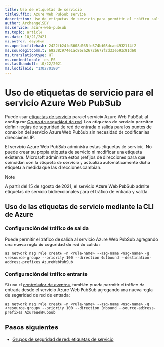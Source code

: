 ```yaml
---
title: Uso de etiquetas de servicio
titleSuffix: Azure Web PubSub service
description: Uso de etiquetas de servicio para permitir el tráfico saliente al servicio Azure Web PubSub
author: ArchangelSDY
ms.service: azure-web-pubsub
ms.topic: article
ms.date: 10/21/2021
ms.author: dayshen
ms.openlocfilehash: 2422fb24fd3608d035fe374bd08dcae49321f4f2
ms.sourcegitcommit: 692382974e1ac868a2672b67af2d33e593c91d60
ms.translationtype: HT
ms.contentlocale: es-ES
ms.lasthandoff: 10/22/2021
ms.locfileid: "130270180"
---
```

# <a name="use-service-tags-for-azure-web-pubsub-service"></a>Uso de etiquetas de servicio para el servicio Azure Web PubSub

Puede usar [etiquetas de servicio](../virtual-network/network-security-groups-overview.md#service-tags) para el servicio Azure Web PubSub al configurar [Grupo de seguridad de red](../virtual-network/network-security-groups-overview.md#network-security-groups). Las etiquetas de servicio permiten definir reglas de seguridad de red de entrada o salida para los puntos de conexión del servicio Azure Web PubSub sin necesidad de codificar las direcciones IP.

El servicio Azure Web PubSub administra estas etiquetas de servicio. No puede crear su propia etiqueta de servicio ni modificar una etiqueta existente. Microsoft administra estos prefijos de direcciones para que coincidan con la etiqueta de servicio y actualiza automáticamente dicha etiqueta a medida que las direcciones cambian.

> [!Note]
> A partir del 15 de agosto de 2021, el servicio Azure Web PubSub admite etiquetas de servicio bidireccionales para el tráfico de entrada y salida.

## <a name="use-service-tag-via-azure-cli"></a>Uso de las etiquetas de servicio mediante la CLI de Azure

### <a name="configure-outbound-traffic"></a>Configuración del tráfico de salida

Puede permitir el tráfico de salida al servicio Azure Web PubSub agregando una nueva regla de seguridad de red de salida:

```azurecli-interactive
az network nsg rule create -n <rule-name> --nsg-name <nsg-name> -g <resource-group> --priority 100 --direction Outbound --destination-address-prefixes AzureWebPubSub
```

### <a name="configure-inbound-traffic"></a>Configuración del tráfico entrante

Si usa el [controlador de eventos](concept-service-internals.md#event_handler), también puede permitir el tráfico de entrada desde el servicio Azure Web PubSub agregando una nueva regla de seguridad de red de entrada:

```azurecli-interactive
az network nsg rule create -n <rule-name> --nsg-name <nsg-name> -g <resource-group> --priority 100 --direction Inbound --source-address-prefixes AzureWebPubSub
```

## <a name="next-steps"></a>Pasos siguientes

- [Grupos de seguridad de red: etiquetas de servicio](../virtual-network/network-security-groups-overview.md#security-rules)